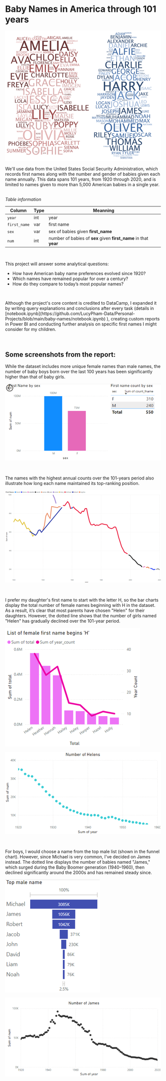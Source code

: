 # Baby Names in America through 101 years

![image.png](/baby-names/Images/names.png)

<p> We'll use data from the United States Social Security Administration, which records first names along with the number and gender of babies given each name annually. This data spans 101 years, from 1920 through 2020, and is limited to names given to more than 5,000 American babies in a single year. </p>


<br> *Table information*

| Column      | Type | Meanning       |
|-------------|-----|------------|
| <code>year</code>    | int  | year   |
| <code>first_name</code>  | var  | first name |
| <code>sex</code> | var  | sex of babies given **first_name** |
| <code>num</code> | int  | number of babies of **sex** given **first_name** in that **year** |

<br>

This project will answer some analytical questions:
* How have American baby name preferences evolved since 1920?
* Which names have remained popular for over a century?
* How do they compare to today’s most popular names?

<br>
<p>Although the project's core content is credited to DataCamp, I expanded it by writing query explanations and conclusions after every task (details in [notebook.ipynb](https://github.com/LucyPham-Data/Personal-Projects/blob/main/baby-names/notebook.ipynb) ), creating custom reports in Power BI and conducting further analysis on specific first names I might consider for my children. </p>

<br>

## Some screenshots from the report:

While the dataset includes more unique female names than male names, the number of baby boys born over the last 100 years has been significantly higher than that of baby girls.

![image.png](/baby-names/Images/chart_6.png)

<br>

The names with the highest annual counts over the 101-years period also illustrate how long each name maintained its top-ranking position.

![image.png](/baby-names/Images/chart_7.png)

<br>

I prefer my daughter's first name to start with the letter H, so the bar charts display the total number of female names beginning with H in the dataset. As a result, it’s clear that most parents have chosen "Helen" for their daughters. However, the dotted line shows that the number of girls named "Helen" has gradually declined over the 101-year period.

![image.png](/baby-names/Images/chart_8.png)

![image.png](/baby-names/Images/chart_9.png)

<br>

For boys, I would choose a name from the top male list (shown in the funnel chart). However, since Michael is very common, I've decided on James instead. The dotted line displays the number of babies named "James," which surged during the Baby Boomer generation (1940–1960), then declined significantly around the 2000s and has remained steady since.

![image.png](/baby-names/Images/chart_4.png)

![image.png](/baby-names/Images/chart_10.png)
